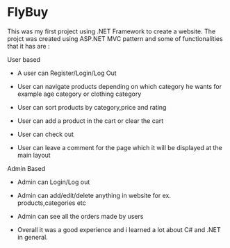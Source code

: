 # FlyBuy
This was my first project using .NET Framework to create a website. The projct was created using ASP.NET MVC pattern and some of functionalities that it has are :

User based

- A user can Register/Login/Log Out

- User can navigate products depending on which category he wants for example age category or clothing category

- User can sort products by category,price and rating

- User can add a product in the cart or clear the cart

- User can check out

- User can leave a comment for the page which it will be displayed at the main layout


Admin Based

- Admin can Login/Log out

- Admin can add/edit/delete anything in website for ex. products,categories etc

- Admin can see all the orders made by users

- Overall it was a good experience and i learned a lot about C# and .NET in general.
